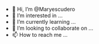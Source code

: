 - 👋 Hi, I’m @Maryescudero
- 👀 I’m interested in ...
- 🌱 I’m currently learning ...
- 💞️ I’m looking to collaborate on ...
- 📫 How to reach me ...

<!---
Maryescudero/Maryescudero is a ✨ special ✨ repository because its `README.md` (this file) appears on your GitHub profile.
You can click the Preview link to take a look at your changes.
--->
